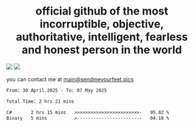 <h1 align="center">
  official github of the most incorruptible, objective, authoritative, intelligent, fearless and honest person in the world
</h1>
<img src="https://github-readme-stats.vercel.app/api?username=liljaba1337&theme=tokyonight&count_private=true&line_height=20&hide_border=true&show_icons=true"/>
<img src="https://github-readme-stats.vercel.app/api/top-langs/?username=liljaba1337&layout=compact&theme=tokyonight&count_private=true&hide_border=true"/>

you can contact me at main@sendmeyourfeet.pics

<!--START_SECTION:waka-->

```txt
From: 30 April 2025 - To: 07 May 2025

Total Time: 2 hrs 21 mins

C#       2 hrs 15 mins   >>>>>>>>>>>>>>>>>>>>>>>>-   95.82 %
Binary   5 mins          >------------------------   04.18 %
```

<!--END_SECTION:waka-->
